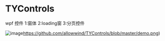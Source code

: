 # TYControls
wpf  控件
1:窗体
2:loading窗
3:分页控件

![image]()https://github.com/allowwind/TYControls/blob/master/demo.png)

